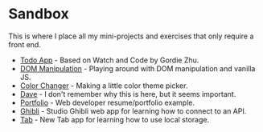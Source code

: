 # Sandbox

This is where I place all my mini-projects and exercises that only require a front end.

- [Todo App](https://jeremybwilson.github.io/test_stuff/sandbox/todo) - Based on Watch and Code by Gordie Zhu.
- [DOM Manipulation](https://taniarascia.github.io/sandbox/dom) - Playing around with DOM manipulation and vanilla JS.
- [Color Changer](https://taniarascia.github.io/sandbox/colors) - Making a little color theme picker.
- [Dave](https://taniarascia.github.io/sandbox/dave) - I don't remember why this is here, but it seems important.
- [Portfolio](https://jeremybwilson.github.io/test_stuff/sandbox/portfolio) - Web developer resume/portfolio example.
- [Ghibli](https://jeremybwilson.github.io/test_stuff/sandbox/ghibli) - Studio Ghibli web app for learning how to connect to an API.
- [Tab](https://jeremybwilson.github.io/test_stuff/sandbox/tab) - New Tab app for learning how to use local storage.
